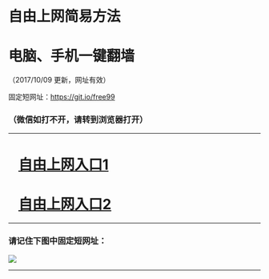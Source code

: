 ﻿# 自由上网简易方法

# 电脑、手机一键翻墙

（2017/10/09 更新，网址有效）

固定短网址：https://git.io/free99

### （微信如打不开，请转到浏览器打开）


***





# &nbsp;&nbsp; <a href="http://ft261802293.fwq-tz-1001.info/fwqtz01.html?t=100900111952 " target="_blank">自由上网入口1</a>
# &nbsp;&nbsp; <a href="http://ft257966741.fwq-tz-1002.info/fwqtz02.html?t=100900117199 " target="_blank">自由上网入口2</a>
***

### 请记住下图中固定短网址：

<img src="https://s3-us-west-2.amazonaws.com/fwq-1001/yjfq-20170905okok.png" /> 


***

